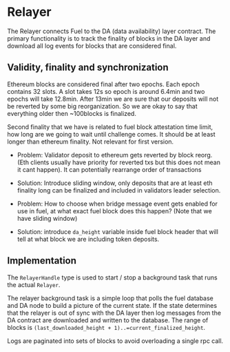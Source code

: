 
# Relayer

The Relayer connects Fuel to the DA (data availability) layer contract.
The primary functionality is to track the finality of blocks in the DA layer and download all log events for blocks that are considered final.

## Validity, finality and synchronization

Ethereum blocks are considered final after two epochs. Each epoch contains 32 slots. A slot takes 12s so epoch is around 6.4min and two epochs will take 12.8min. After 13min we are sure that our deposits will not be reverted by some big reorganization. So we are okay to say that everything older then ~100blocks is finalized.

Second finality that we have is related to fuel block attestation time limit, how long are we going to wait until challenge comes. It should be at least longer than ethereum finality. Not relevant for first version.

* Problem: Validator deposit to ethereum gets reverted by block reorg. (Eth clients usually have priority for reverted txs but this does not mean it cant happen). It can potentially rearrange order of transactions
* Solution: Introduce sliding window, only deposits that are at least eth finality long can be finalized and included in validators leader selection.

* Problem: How to choose when bridge message event gets enabled for use in fuel, at what exact fuel block does this happen? (Note that we have sliding window)
* Solution: introduce `da_height` variable inside fuel block header that will tell at what block we are including token deposits.

## Implementation
The `RelayerHandle` type is used to start / stop a background task that runs the actual `Relayer`.

The relayer background task is a simple loop that polls the fuel database and DA node to build a picture of the current state.
If the state determines that the relayer is out of sync with the DA layer then log messages from the DA contract are downloaded and written to the database.
The range of blocks is `(last_downloaded_height + 1)..=current_finalized_height`.

Logs are paginated into sets of blocks to avoid overloading a single rpc call.
